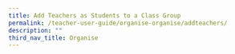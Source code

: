 ```yaml
---
title: Add Teachers as Students to a Class Group
permalink: /teacher-user-guide/organise-organise/addteachers/
description: ""
third_nav_title: Organise
---
```

